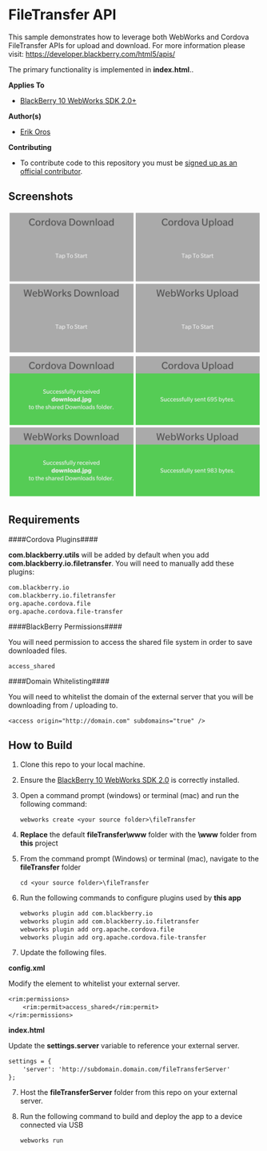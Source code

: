 # FileTransfer API

This sample demonstrates how to leverage both WebWorks and Cordova FileTransfer APIs for upload and download. For more information please visit:
https://developer.blackberry.com/html5/apis/


The primary functionality is implemented in **index.html**..

**Applies To**

* [BlackBerry 10 WebWorks SDK 2.0+](https://developer.blackberry.com/html5/download/sdk) 

**Author(s)**

* [Erik Oros](http://www.twitter.com/WaterlooErik)

**Contributing**

* To contribute code to this repository you must be [signed up as an official contributor](http://blackberry.github.com/howToContribute.html).

## Screenshots ##

![image](_screenshots/1.png) 
![image](_screenshots/2.png) 

## Requirements ##

####Cordova Plugins####

**com.blackberry.utils** will be added by default when you add **com.blackberry.io.filetransfer**. You will need to manually add these plugins:

	com.blackberry.io
	com.blackberry.io.filetransfer
	org.apache.cordova.file
	org.apache.cordova.file-transfer

####BlackBerry Permissions####

You will need permission to access the shared file system in order to save downloaded files.

	access_shared

####Domain Whitelisting####

You will need to whitelist the domain of the external server that you will be downloading from / uploading to.

	<access origin="http://domain.com" subdomains="true" />

## How to Build

1. Clone this repo to your local machine.
2. Ensure the [BlackBerry 10 WebWorks SDK 2.0](https://developer.blackberry.com/html5/download/sdk) is correctly installed.
3. Open a command prompt (windows) or terminal (mac) and run the following command:

	```
	webworks create <your source folder>\fileTransfer
	```

3. **Replace** the default **fileTransfer\www** folder with the **\www** folder from **this** project
4. From the command prompt (Windows) or terminal (mac), navigate to the **fileTransfer** folder

	```
	cd <your source folder>\fileTransfer
	```

5. Run the following commands to configure plugins used by **this app**
	
	```
	webworks plugin add com.blackberry.io
	webworks plugin add com.blackberry.io.filetransfer
	webworks plugin add org.apache.cordova.file
	webworks plugin add org.apache.cordova.file-transfer
	```

6. Update the following files.

**config.xml**

Modify the **<access>** element to whitelist your external server.

	<rim:permissions>
		<rim:permit>access_shared</rim:permit>
	</rim:permissions>

**index.html**

Update the **settings.server** variable to reference your external server.

	settings = {
		'server': 'http://subdomain.domain.com/fileTransferServer'
	};

7. Host the **fileTransferServer** folder from this repo on your external server.
	
8. Run the following command to build and deploy the app to a device connected via USB

	```
	webworks run
	```
